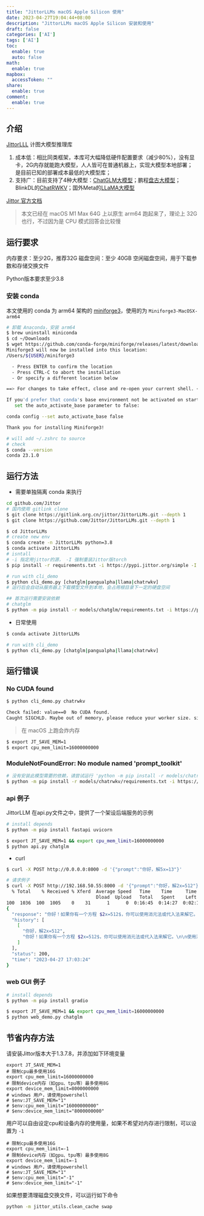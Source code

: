 ```yaml
---
title: "JittorLLMs macOS Apple Silicon 使用"
date: 2023-04-27T19:04:44+08:00
description: "JittorLLMs macOS Apple Silicon 安装和使用"
draft: false
categories: ['AI']
tags: ['AI']
toc:
  enable: true
  auto: false
math:
  enable: true
mapbox:
  accessToken: ""
share:
  enable: true
comment:
  enable: true
---
```


## 介绍

[JittorLLL](https://github.com/Jittor/JittorLLMs) 计图大模型推理库

1.  成本低：相比同类框架，本库可大幅降低硬件配置要求（减少80%），没有显卡，2G内存就能跑大模型，人人皆可在普通机器上，实现大模型本地部署；是目前已知的部署成本最低的大模型库；
2.  支持广：目前支持了4种大模型：[ChatGLM大模型](https://github.com/THUDM/ChatGLM-6B)；鹏程[盘古大模型](https://openi.org.cn/pangu/)；BlinkDL的[ChatRWKV](https://github.com/BlinkDL/ChatRWKV)；国外Meta的[LLaMA大模型](https://github.com/facebookresearch/llama)

[Jittor 官方文档](https://cg.cs.tsinghua.edu.cn/jittor/assets/docs/index.html)

> 本文已经在 macOS M1 Max 64G 上以原生 arm64 跑起来了，理论上 32G 也行，不过因为是 CPU 模式回答会比较慢

## 运行要求

内存要求：至少2G，推荐32G
磁盘空间：至少 40GB 空闲磁盘空间，用于下载参数和存储交换文件

Python版本要求至少3.8

### 安装 conda

本文使用的 conda 为 arm64 架构的  [miniforge3](https://github.com/conda-forge/miniforge)，使用的为 `Miniforge3-MacOSX-arm64`

```bash
# 卸载 Anaconda，安装 arm64
$ brew uninstall miniconda
$ cd ~/Downloads
$ wget https://github.com/conda-forge/miniforge/releases/latest/download/Miniforge3-MacOSX-arm64.sh -O Miniforge3-MacOSX-arm64.sh
Miniforge3 will now be installed into this location:
/Users/${USER}/miniforge3

  - Press ENTER to confirm the location
  - Press CTRL-C to abort the installation
  - Or specify a different location below

==> For changes to take effect, close and re-open your current shell. <==

If you'd prefer that conda's base environment not be activated on startup,
   set the auto_activate_base parameter to false:

conda config --set auto_activate_base false

Thank you for installing Miniforge3!

# will add ~/.zshrc to source
# check
$ conda --version
conda 23.1.0
```

## 运行方法

- 需要单独隔离 conda 来执行

```bash
cd github.com/Jittor
# 国内使用 gitlink clone
$ git clone https://gitlink.org.cn/jittor/JittorLLMs.git --depth 1
$ git clone https://github.com/Jittor/JittorLLMs.git --depth 1

$ cd JittorLLMs
# create new env
$ conda create -n JittorLLMs python=3.8
$ conda activate JittorLLMs
# isntall
# -i 指定用jittor的源， -I 强制重装Jittor版torch
$ pip install -r requirements.txt -i https://pypi.jittor.org/simple -I

# run with cli_demo
$ python cli_demo.py [chatglm|pangualpha|llama|chatrwkv]
# 运行后会自动从服务器上下载模型文件到本地，会占用根目录下一定的硬盘空间

## 首次运行需要安装依赖
# chatglm
$ python -m pip install -r models/chatglm/requirements.txt -i https://pypi.jittor.org/simple
```

- 日常使用

```bash
$ conda activate JittorLLMs

# run with cli_demo
$ python cli_demo.py [chatglm|pangualpha|llama|chatrwkv]
```

## 运行错误

### No CUDA found

```bash
$ python cli_demo.py chatrwkv

Check failed: value==0  No CUDA found.
Caught SIGCHLD. Maybe out of memory, please reduce your worker size. si_errno: 0 si_code: 0 si_status: 0 , quick exit
```

> 在 macOS 上跑会炸内存

```bash
$ export JT_SAVE_MEM=1
$ export cpu_mem_limit=16000000000
```

### ModuleNotFoundError: No module named 'prompt_toolkit'

```bash
# 没有安装此模型需要的依赖，请尝试运行 'python -m pip install -r models/chatrwkv/requirements.txt -i https://pypi.jittor.org/simple'
$ python -m pip install -r models/chatrwkv/requirements.txt -i https://pypi.jittor.org/simple
```

### api 例子

JittorLLM 在api.py文件之中，提供了一个架设后端服务的示例

```bash
# install depends
$ python -m pip install fastapi uvicorn

$ export JT_SAVE_MEM=1 && export cpu_mem_limit=16000000000
$ python api.py chatglm
```

- curl

```bash
$ curl -X POST http://0.0.0.0:8000 -d '{"prompt":"你好，解5x=13"}'

# 请求例子
$ curl -X POST http://192.168.50.55:8000 -d '{"prompt":"你好，解2x=512"}' | jq
  % Total    % Received % Xferd  Average Speed   Time    Time     Time  Current
                                 Dload  Upload   Total   Spent    Left  Speed
100  1036  100  1005    0    31      1      0  0:16:45  0:14:27  0:02:18   230
{
  "response": "你好！如果你有一个方程 $2x=512$，你可以使用消元法或代入法来解它。\n\n使用消元法，可以将方程两边同时除以 $2$，得到 $x=256$。这个答案是正确的，因为 $2x=512$ 可以被简化为 $x=256$。\n\n如果你使用代入法，可以将 $256$ 直接代入原方程，得到 $256=512$。这个答案也是正确的，因为 $512$ 等于 $256\\times2$。\n\n因此，你的方程 $2x=512$ 的解是 $x=256$。",
  "history": [
    [
      "你好，解2x=512",
      "你好！如果你有一个方程 $2x=512$，你可以使用消元法或代入法来解它。\n\n使用消元法，可以将方程两边同时除以 $2$，得到 $x=256$。这个答案是正确的，因为 $2x=512$ 可以被简化为 $x=256$。\n\n如果你使用代入法，可以将 $256$ 直接代入原方程，得到 $256=512$。这个答案也是正确的，因为 $512$ 等于 $256\\times2$。\n\n因此，你的方程 $2x=512$ 的解是 $x=256$。"
    ]
  ],
  "status": 200,
  "time": "2023-04-27 17:03:24"
}
```

### web GUI 例子

```bash
# install depends
$ python -m pip install gradio

$ export JT_SAVE_MEM=1 && export cpu_mem_limit=16000000000
$ python web_demo.py chatglm
```

## 节省内存方法

请安装Jittor版本大于1.3.7.8，并添加如下环境变量

```
export JT_SAVE_MEM=1
# 限制cpu最多使用16G
export cpu_mem_limit=16000000000
# 限制device内存（如gpu、tpu等）最多使用8G
export device_mem_limit=8000000000
# windows 用户，请使用powershell
# $env:JT_SAVE_MEM="1"
# $env:cpu_mem_limit="16000000000"
# $env:device_mem_limit="8000000000"
```

用户可以自由设定cpu和设备内存的使用量，如果不希望对内存进行限制，可以设置为 `-1`

```
# 限制cpu最多使用16G
export cpu_mem_limit=-1
# 限制device内存（如gpu、tpu等）最多使用8G
export device_mem_limit=-1
# windows 用户，请使用powershell
# $env:JT_SAVE_MEM="1"
# $env:cpu_mem_limit="-1"
# $env:device_mem_limit="-1"
```

如果想要清理磁盘交换文件，可以运行如下命令

```bash
python -m jittor_utils.clean_cache swap
```